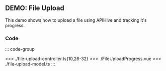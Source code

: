 ## DEMO: File Upload

This demo shows how to upload a file using APIHive and tracking it's progress.


<script setup>
import FileUploadProgress from './FileUploadProgress.vue'
</script>

<ClientOnly>

<FileUploadProgress />

</ClientOnly>

### Code

::: code-group

<<< ./file-upload-controller.ts{10,26-32}
<<< ./FileUploadProgress.vue
<<< ./file-upload-model.ts
:::
